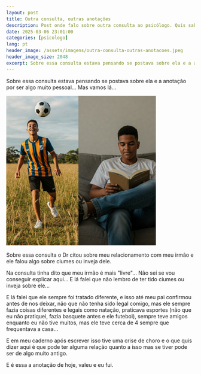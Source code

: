 ```yaml
---
layout: post
title: Outra consulta, outras anotações
description: Post onde falo sobre outra consulta ao psicólogo. Quis saber sobre ciumes com meu irmão.
date: 2025-03-06 23:01:00
categories: [psicologo]
lang: pt
header_image: /assets/imagens/outra-consulta-outras-anotacoes.jpeg
header_image_size: 2048
excerpt: Sobre essa consulta estava pensando se postava sobre ela e a anotação por ser algo muito p...
---
```


Sobre essa consulta estava pensando se postava sobre ela e a anotação por ser algo muito pessoal... Mas vamos lá...

<img alt="Outra consulta, outras anotações" src="/assets/imagens/outra-consulta-outras-anotacoes.jpeg" width="400" height="400">

Sobre essa consulta o Dr citou sobre meu relacionamento com meu irmão e ele falou algo sobre ciumes ou inveja dele.

Na consulta tinha dito que meu irmão é mais "livre"... Não sei se vou conseguir explicar aqui... E lá falei que não lembro de ter tido ciumes ou inveja sobre ele...

E lá falei que ele sempre foi tratado diferente, e isso até meu pai confirmou antes de nos deixar, não que não tenha sido legal comigo, mas ele sempre fazia coisas diferentes e legais como natação, praticava esportes (não que eu não pratiquei, fazia basquete antes e ele futebol), sempre teve amigos enquanto eu não tive muitos, mas ele teve cerca de 4 sempre que frequentava a casa...

E em meu caderno após escrever isso tive uma crise de choro e o que quis dizer aqui é que pode ter alguma relação quanto a isso mas se tiver pode ser de algo muito antigo.

E é essa a anotação de hoje, valeu e eu fui.